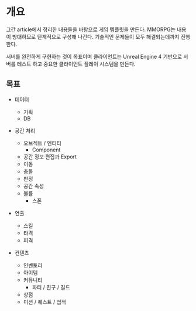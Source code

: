 # 개요 

그간 article에서 정리한 내용들을 바탕으로 게임 템플릿을 만든다. MMORPG는 내용이 방대하므로 단계적으로 구성해 나간다. 기술적인 문제들이 모두 해결되는데까지 진행한다. 

서버를 완전하게 구현하는 것이 목표이며 클라이언트는 Unreal Engine 4 기반으로 서버를 테스트 하고 중요한 클라이언트 플레이 시스템을 만든다.  



## 목표 

- 데이터 

  - 기획 
  - DB 
- 공간 처리

  - 오브젝트 / 엔티티 
    - Component 
  - 공간 정보 편집과 Export 
  - 이동
  - 충돌 
  - 판정
  - 공간 속성
  - 볼륨
    - 스폰
- 연출 

  - 스킬
  - 타격 
  - 피격
- 컨텐츠 

  - 인벤토리 
  - 아이템
  - 커뮤니티 
    - 파티 / 친구 / 길드 
  - 상점
  - 미션 / 퀘스트 / 업적



